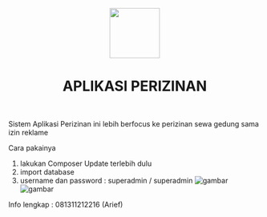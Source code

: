 <p align="center">
    <a href="https://github.com/yiisoft" target="_blank">
        <img src="https://avatars0.githubusercontent.com/u/993323" height="100px">
    </a>
    <h1 align="center">APLIKASI PERIZINAN</h1>
    <br>
</p>
Sistem Aplikasi Perizinan ini lebih berfocus ke perizinan sewa gedung sama izin reklame

Cara pakainya 
1. lakukan Composer Update terlebih dulu
2. import database
3. username dan password : superadmin / superadmin
![gambar](https://user-images.githubusercontent.com/9096711/137092802-fa6f50c2-2a2c-4ee5-8594-1fa4cbd5248e.png)
![gambar](https://user-images.githubusercontent.com/9096711/137092971-4dc64635-ed3d-4b70-8d99-e510dd9b3d1b.png)




Info lengkap : 081311212216 (Arief)
